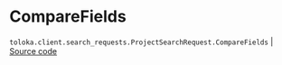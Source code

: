 # CompareFields
`toloka.client.search_requests.ProjectSearchRequest.CompareFields` | [Source code](https://github.com/Toloka/toloka-kit/blob/v1.0.2/src/client/search_requests.py#L194)

